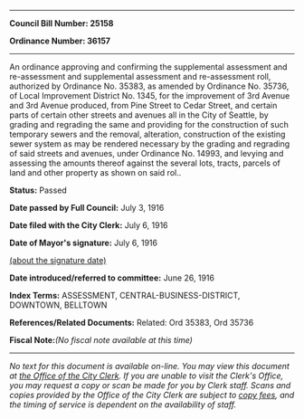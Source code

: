 

********

**Council Bill Number: 25158**
   
**Ordinance Number: 36157**
********

 An ordinance approving and confirming the supplemental assessment and re-assessment and supplemental assessment and re-assessment roll, authorized by Ordinance No. 35383, as amended by Ordinance No. 35736, of Local Improvement District No. 1345, for the improvement of 3rd Avenue and 3rd Avenue produced, from Pine Street to Cedar Street, and certain parts of certain other streets and avenues all in the City of Seattle, by grading and regrading the same and providing for the construction of such temporary sewers and the removal, alteration, construction of the existing sewer system as may be rendered necessary by the grading and regrading of said streets and avenues, under Ordinance No. 14993, and levying and assessing the amounts thereof against the several lots, tracts, parcels of land and other property as shown on said rol..

**Status:** Passed
   
**Date passed by Full Council:** July 3, 1916
   
**Date filed with the City Clerk:** July 6, 1916
   
**Date of Mayor's signature:** July 6, 1916
   
[(about the signature date)](/~public/approvaldate.htm)
   
   
   
**Date introduced/referred to committee:** June 26, 1916
   
   
**Index Terms:** ASSESSMENT, CENTRAL-BUSINESS-DISTRICT, DOWNTOWN, BELLTOWN

**References/Related Documents:** Related: Ord 35383, Ord 35736

**Fiscal Note:**_(No fiscal note available at this time)_
********

_No text for this document is available on-line. You may view this document at [the Office of the City Clerk](http://www.seattle.gov/leg/clerk/contactUs.htm). If you are unable to visit the Clerk's Office, you may request a copy or scan be made for you by Clerk staff. Scans and copies provided by the Office of the City Clerk are subject to [copy fees](http://clerk.seattle.gov/~public/clerkfees.htm), and the timing of service is dependent on the availability of staff._

